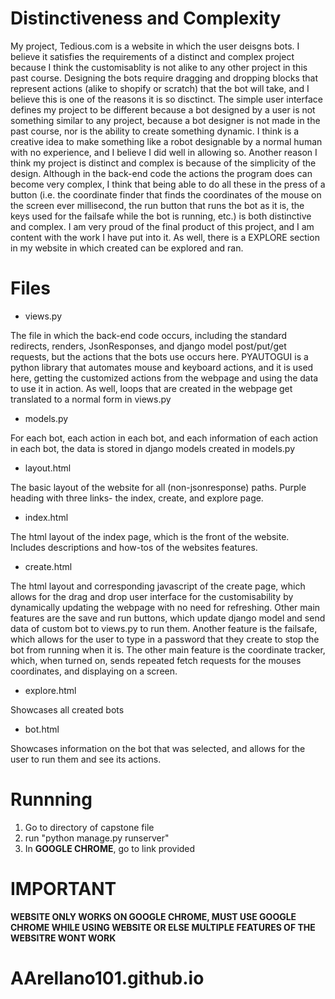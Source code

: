 # Distinctiveness and Complexity
My project, Tedious.com is a website in which the user deisgns bots. I believe it satisfies the requirements of a distinct and complex project because I think the customisablity is not alike to any other project in this past course. Designing the bots require dragging and dropping blocks that represent actions (alike to shopify or scratch) that the bot will take, and I believe this is one of the reasons it is so disctinct. The simple user interface defines my project to be different because a bot designed by a user is not something similar to any project, because a bot designer is not made in the past course, nor is the ability to create something dynamic. I think is a creative idea to make something like a robot designable by a normal human with no experience, and I believe I did well in allowing so. Another reason I think my project is distinct and complex is because of the simplicity of the design. Although in the back-end code the actions the program does can become very complex, I think that being able to do all these in the press of a button (i.e. the coordinate finder that finds the coordinates of the mouse on the screen ever millisecond, the run button that runs the bot as it is, the keys used for the failsafe while the bot is running, etc.) is both distinctive and complex. I am very proud of the final product of this project, and I am content with the work I have put into it. As well, there is a EXPLORE section in my website in which created can be explored and ran.

# Files

- views.py 

The file in which the back-end code occurs, including the standard redirects, renders, JsonResponses, and django model post/put/get requests, but the actions that the bots use occurs here. PYAUTOGUI is a python library that automates mouse and keyboard actions, and it is used here, getting the customized actions from the webpage and using the data to use it in action. As well, loops that are created in the webpage get translated to a normal form in views.py

- models.py 

For each bot, each action in each bot, and each information of each action in each bot, the data is stored in django models created in models.py

- layout.html

The basic layout of the website for all (non-jsonresponse) paths. Purple heading with three links- the index, create, and explore page.

- index.html

The html layout of the index page, which is the front of the website. Includes descriptions and how-tos of the websites features.

- create.html

The html layout and corresponding javascript of the create page, which allows for the drag and drop user interface for the customisability by dynamically updating the webpage with no need for refreshing. Other main features are the save and run buttons, which update django model and send data of custom bot to views.py to run them. Another feature is the failsafe, which allows for the user to type in a password that they create to stop the bot from running when it is. The other main feature is the coordinate tracker, which, when turned on, sends repeated fetch requests for the mouses coordinates, and displaying on a screen.

- explore.html

Showcases all created bots 

- bot.html

Showcases information on the bot that was selected, and allows for the user to run them and see its actions.

# Runnning

1. Go to directory of capstone file
2. run "python manage.py runserver"
3. In **GOOGLE CHROME**, go to link provided

# IMPORTANT 

**WEBSITE ONLY WORKS ON GOOGLE CHROME, MUST USE GOOGLE CHROME WHILE USING WEBSITE OR ELSE MULTIPLE FEATURES OF THE WEBSITRE WONT WORK**

# AArellano101.github.io

